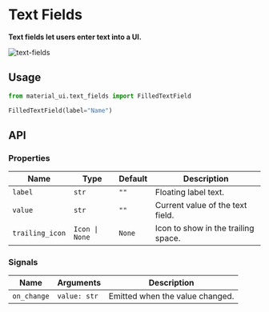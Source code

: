 # Text Fields

**Text fields let users enter text into a UI.**

![text-fields](./text-fields.gif)

## Usage

```python
from material_ui.text_fields import FilledTextField

FilledTextField(label="Name")
```

## API

### Properties

| Name            | Type           | Default | Description                         |
| --------------- | -------------- | ------- | ----------------------------------- |
| `label`         | `str`          | `""`    | Floating label text.                |
| `value`         | `str`          | `""`    | Current value of the text field.    |
| `trailing_icon` | `Icon \| None` | `None`  | Icon to show in the trailing space. |

### Signals

| Name        | Arguments    | Description                     |
| ----------- | ------------ | ------------------------------- |
| `on_change` | `value: str` | Emitted when the value changed. |

